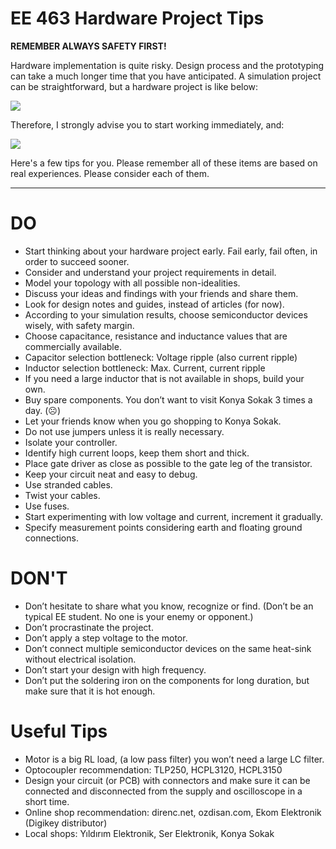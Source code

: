 # EE 463 Hardware Project Tips

**REMEMBER ALWAYS SAFETY FIRST!**

Hardware implementation is quite risky. Design process and the prototyping can take a much longer time that you have anticipated. A simulation project can be straightforward, but a hardware project is like below:

![](https://blog.sweek.com/wp-content/uploads/2015/12/5.png)

Therefore, I strongly advise you to start working immediately, and:

![](http://img.picturequotes.com/2/244/243483/fail-early-fail-often-in-order-to-succeed-sooner-quote-1.jpg)

Here's a few tips for you. Please remember all of these items are based on real experiences. Please consider each of them. 

----

# DO

- Start thinking about your hardware project early. Fail early, fail often, in order to succeed sooner.
- Consider and understand your project requirements in detail.
- Model your topology with all possible non-idealities.
- Discuss your ideas and findings with your friends and share them.
- Look for design notes and guides, instead of articles (for now).
- According to your simulation results, choose semiconductor devices wisely, with safety
margin.
- Choose capacitance, resistance and inductance values that are commercially available.
- Capacitor selection bottleneck: Voltage ripple (also current ripple)
- Inductor selection bottleneck: Max. Current, current ripple
- If you need a large inductor that is not available in shops, build your own.
- Buy spare components. You don’t want to visit Konya Sokak 3 times a day. (☹)
- Let your friends know when you go shopping to Konya Sokak.
- Do not use jumpers unless it is really necessary.
- Isolate your controller.
- Identify high current loops, keep them short and thick.
- Place gate driver as close as possible to the gate leg of the transistor.
- Keep your circuit neat and easy to debug.
- Use stranded cables.
- Twist your cables.
- Use fuses.
- Start experimenting with low voltage and current, increment it gradually.
- Specify measurement points considering earth and floating ground connections.

# DON'T

- Don’t hesitate to share what you know, recognize or find. (Don’t be an typical EE student. No
one is your enemy or opponent.)
- Don’t procrastinate the project.
- Don’t apply a step voltage to the motor.
- Don’t connect multiple semiconductor devices on the same heat-sink without electrical
isolation.
- Don’t start your design with high frequency.
- Don’t put the soldering iron on the components for long duration, but make sure that it is hot enough.

# Useful Tips

- Motor is a big RL load, (a low pass filter) you won’t need a large LC filter.
- Optocoupler recommendation: TLP250, HCPL3120, HCPL3150
- Design your circuit (or PCB) with connectors and make sure it can be connected and disconnected from the supply and oscilloscope in a short time.
- Online shop recommendation: direnc.net, ozdisan.com, Ekom Elektronik (Digikey
distributor)
- Local shops: Yıldırım Elektronik, Ser Elektronik, Konya Sokak
